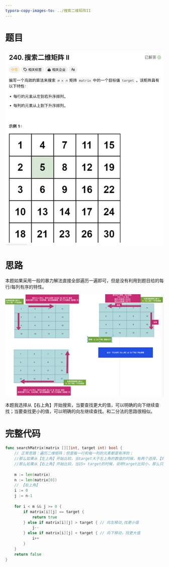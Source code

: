 ```yaml
---
typora-copy-images-to: ../搜索二维矩阵II
---
```


# 题目

![](./image-20231121191824209.png)

# 思路

本题如果采用一般的暴力解法直接全部遍历一遍即可，但是没有利用到题目给的每行/每列有序的特性。

![](./image-20231121194625087.png)

本题我选择从【右上角】开始搜索，当要查找更大的值，可以明确的向下继续查找；当要查找更小的值，可以明确的向左继续查找。和二分法的思路很相似。

# 完整代码

```go
func searchMatrix(matrix [][]int, target int) bool {
    // 正常思路：遍历二维矩阵；但是每一行和每一列的元素都是有序的；
    //那么如果从【左上角】开始比较，当target大于左上角的数值的时候，有两个选择，【向右】或【向下】
    //那么如果从【右上角】开始比较，当15> target的时候，说明target比较小，那么只能向左查找，因为如果向下，元素值更大。不符合题意，也就是此时只会有一种选择

    m := len(matrix)
    n := len(matrix[0])
  	// 【右上角】
    i := 0
    j := n-1

    for i < m && j >= 0 {
        if matrix[i][j] == target {
            return true
        } else if matrix[i][j] > target { // 向左移动,找更小值
            j--
        } else if matrix[i][j] < target { // 向下移动，找更大值
            i++
        }
    }
    return false
}
```



